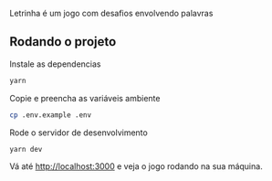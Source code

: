 Letrinha é um jogo com desafios envolvendo palavras

## Rodando o projeto

Instale as dependencias
```bash
yarn
```

Copie e preencha as variáveis ambiente

```bash
cp .env.example .env
```

Rode o servidor de desenvolvimento

```bash
yarn dev
```

Vá até [http://localhost:3000](http://localhost:3000) e veja o jogo rodando na sua máquina.